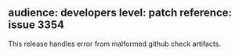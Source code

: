 audience: developers
level: patch
reference: issue 3354
---
This release handles error from malformed github check artifacts.
